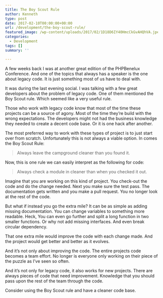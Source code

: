 ```yaml
---
title: The Boy Scout Rule
author: Kenneth
type: post
date: 2017-02-10T00:00:00+00:00
url: /development/the-boy-scout-rule/
featured_image: /wp-content/uploads/2017/02/1D18D6IY40HmcCkGvAHQhVA.jpeg
categories:
  - Development
tags: []
summary: ''

---
```

<p id="60ea" class="graf graf--p graf-after--figure">
  A few weeks back I was at another great edition of the PHPBenelux Conference. And one of the topics that always has a speaker is the one about legacy code. It is just something most of us have to deal with.
</p>

<p id="dcdb" class="graf graf--p graf-after--p">
  It was during the last evening social. I was talking with a few great developers about the problem of legacy code. One of them mentioned the Boy Scout rule. Which seemed like a very useful rule.
</p>

<p id="cefc" class="graf graf--p graf-after--p">
  Those who work with legacy code know that most of the time these projects can be a source of agony. Most of the time they’re build with the wrong expectations. The developers might not had the business knowledge they needed to create a decent code base. Or it is one hack after another.
</p>

<p id="87ab" class="graf graf--p graf-after--p">
  The most preferred way to work with these types of project is to just start over from scratch. Unfortunately this is not always a viable option. In comes the Boy Scout Rule:
</p>

<blockquote id="836b" class="graf graf--pullquote graf-after--p">
  <p>
    Always leave the campground cleaner than you found&nbsp;it.
  </p>
</blockquote>

<p id="5cb6" class="graf graf--p graf-after--pullquote">
  Now, this is one rule we can easily interpret as the following for code:
</p>

<blockquote id="cfae" class="graf graf--pullquote graf-after--p">
  <p>
    Always check a module in cleaner than when you checked it&nbsp;out.
  </p>
</blockquote>

<p id="2aba" class="graf graf--p graf-after--pullquote">
  Imagine that you are working on this kind of project. You check-out the code and do the change needed. Next you make sure the test pass. The documentation gets written and you make a pull request. You no longer look at the rest of the code.
</p>

<p id="d1fe" class="graf graf--p graf-after--p">
  But what if instead you go the extra mile? It can be as simple as adding missing documentation. You can change variables to something more readable. Heck, You can even go further and split a long function in two smaller functions. Or why not add missing interfaces. And even break circular dependency.
</p>

<p id="2f1f" class="graf graf--p graf-after--p">
  That one extra mile would improve the code with each change made. And the project would get better and better as it evolves.
</p>

<p id="5163" class="graf graf--p graf-after--p">
  And it’s not only about improving the code. The entire projects code becomes a team effort. No longer is everyone only working on their piece of the puzzle as I’ve seen so often.
</p>

<p id="8d16" class="graf graf--p graf-after--p">
  And it’s not only for legacy code, it also works for new projects. There are always pieces of code that need improvement. Knowledge that you should pass upon the rest of the team through the code.
</p>

<p id="fac3" class="graf graf--p graf-after--p graf--trailing">
  Consider using the Boy Scout rule and have a cleaner code base.
</p>